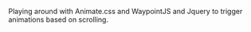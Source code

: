 Playing around with Animate.css and WaypointJS and Jquery to trigger animations based on scrolling.
